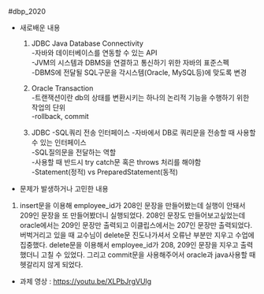 #dbp_2020

- 새로배운 내용 
  1. JDBC Java Database Connectivity    
  -자바와 데이터베이스를 연동할 수 있는 API   
  -JVM의 시스템과 DBMS을 연결하고 통신하기 위한 자바의 표준스펙   
  -DBMS에 전달될 SQL구문을 각시스템(Oracle, MySQL등)에 맞도록 변경   
  
  2. Oracle Transaction   
   -트랜잭션이란 db의 상태를 변환시키는 하나의 논리적 기능을 수행하기 위한 작업의 단위   
   -rollback, commit   
  
  3. JDBC -SQL쿼리 전송 인터페이스
   -자바에서 DB로 쿼리문을 전송할 때 사용할 수 있는 인터페이스   
   -SQL질의문을 전달하는 역할   
   -사용할 때 반드시 try catch문 혹은 throws 처리를 해야함   
   -Statement(정적) vs PreparedStatement(동적)   
   
- 문제가 발생하거나 고민한 내용   
 1. insert문을 이용해 employee_id가 208인 문장을 만들어봤는데 실행이 안돼서 209인 문장을 또 만들어봤더니 실행되었다. 208인 문장도 만들어보고싶었는데
 oracle에서는 209인 문장만 출력되고 이클립스에서는 207인 문장만 출력되었다. 버벅거리고 있을 때 교수님이 delete문 진도나가셔서 오류난 부분만 지우고 수업에 집중했다. delete문을 이용해서 employee_id가 208, 209인 문장을 지우고 출력했더니 고칠 수 있었다.
 그리고 commit문을 사용해주어서 oracle과 java사용할 때 헷갈리지 않게 되었다. 
 

  


- 과제 영상 : https://youtu.be/XLPbJrgVUlg
